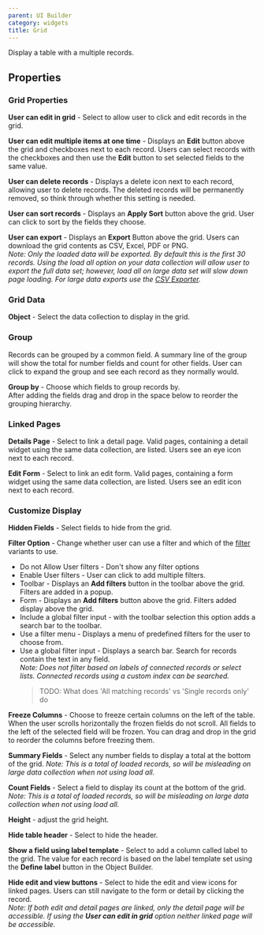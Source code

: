 ```yaml
---
parent: UI Builder
category: widgets
title: Grid
---
```


Display a table with a multiple records.

## Properties

### Grid Properties

**User can edit in grid** - Select to allow user to click and edit records in the grid.

**User can edit multiple items at one time** - Displays an **Edit** button above the grid and checkboxes next to each record. Users can select records with the checkboxes and then use the **Edit** button to set selected fields to the same value.

**User can delete records** - Displays a delete icon next to each record, allowing user to delete records. The deleted records will be permanently removed, so think through whether this setting is needed.

**User can sort records** - Displays an **Apply Sort** button above the grid. User can click to sort by the fields they choose.

**User can export** - Displays an **Export** Button above the grid. Users can download the grid contents as CSV, Excel, PDF or PNG.\
_Note: Only the loaded data will be exported. By default this is the first 30 records. Using the load all option on your data collection will allow user to export the full data set; however, load all on large data set will slow down page loading. For large data exports use the [CSV Exporter](../csvExporter/CsvExporter.md)._

### Grid Data

**Object** - Select the data collection to display in the grid.

### Group

Records can be grouped by a common field. A summary line of the group will show the total for number fields and count for other fields. User can click to expand the group and see each record as they normally would.

**Group by** - Choose which fields to group records by.\
After adding the fields drag and drop in the space below to reorder the grouping hierarchy.

### Linked Pages

**Details Page** - Select to link a detail page. Valid pages, containing a detail widget using the same data collection, are listed. Users see an eye icon next to each record.

**Edit Form** - Select to link an edit form. Valid pages, containing a form widget using the same data collection, are listed. Users see an edit icon next to each record.

### Customize Display

**Hidden Fields** - Select fields to hide from the grid.

**Filter Option** - Change whether user can use a filter and which of the [filter](../../../concepts/filters/Filters.md) variants to use.

- Do not Allow User filters - Don't show any filter options
- Enable User filters - User can click to add multiple filters.
- Toolbar - Displays an **Add filters** button in the toolbar above the grid. Filters are added in a popup.
- Form - Displays an **Add filters** button above the grid. Filters added display above the grid.
- Include a global filter input - with the toolbar selection this option adds a search bar to the toolbar.
- Use a filter menu - Displays a menu of predefined filters for the user to choose from.
- Use a global filter input - Displays a search bar. Search for records contain the text in any field.\
  _Note: Does not filter based on labels of connected records or select lists. Connected records using a custom index can be searched._
  > TODO: What does 'All matching records' vs 'Single records only' do

**Freeze Columns** - Choose to freeze certain columns on the left of the table. When the user scrolls horizontally the frozen fields do not scroll. All fields to the left of the selected field will be frozen. You can drag and drop in the grid to reorder the columns before freezing them.

**Summary Fields** - Select any number fields to display a total at the bottom of the grid.
_Note: This is a total of loaded records, so will be misleading on large data collection when not using load all._

**Count Fields** - Select a field to display its count at the bottom of the grid.
_Note: This is a total of loaded records, so will be misleading on large data collection when not using load all._

**Height** - adjust the grid height.

**Hide table header** - Select to hide the header.

**Show a field using label template** - Select to add a column called label to the grid. The value for each record is based on the label template set using the **Define label** button in the Object Builder.

**Hide edit and view buttons** - Select to hide the edit and view icons for linked pages. Users can still navigate to the form or detail by clicking the record.\
_Note: If both edit and detail pages are linked, only the detail page will be accessible. If using the **User can edit in grid** option neither linked page will be accessible._
